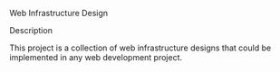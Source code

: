 Web Infrastructure Design

Description

This project is a collection of web infrastructure designs that could be implemented in any web development project.
